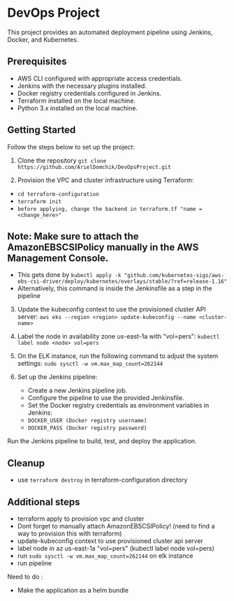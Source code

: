 # DevOps Project

This project provides an automated deployment pipeline using Jenkins, Docker, and Kubernetes.

## Prerequisites

- AWS CLI configured with appropriate access credentials.
- Jenkins with the necessary plugins installed.
- Docker registry credentials configured in Jenkins.
- Terraform installed on the local machine.
- Python 3.x installed on the local machine.

## Getting Started

Follow the steps below to set up the project:

1. Clone the repository
   `git clone https://github.com/ArielDomchik/DevOpsProject.git`

2. Provision the VPC and cluster infrastructure using Terraform:

 -   `cd terraform-configuration`
 -   `terraform init`
 -   `before applying, change the backend in terraform.tf "name = <change_here>"`

## Note: Make sure to attach the AmazonEBSCSIPolicy manually in the AWS Management Console.

- This gets done by `kubectl apply -k "github.com/kubernetes-sigs/aws-ebs-csi-driver/deploy/kubernetes/overlays/stable/?ref=release-1.16"`
- Alternatively, this command is inside the Jenkinsfile as a step in the pipeline


3. Update the kubeconfig context to use the provisioned cluster API server:
  `aws eks --region <region> update-kubeconfig --name <cluster-name>`

4. Label the node in availability zone us-east-1a with "vol=pers":
  `kubectl label node <node> vol=pers`

5. On the ELK instance, run the following command to adjust the system settings:
  ` sudo sysctl -w vm.max_map_count=262144 `

6. Set up the Jenkins pipeline:

   - Create a new Jenkins pipeline job.
   - Configure the pipeline to use the provided Jenkinsfile.
   - Set the Docker registry credentials as environment variables in Jenkins:
    -    `DOCKER_USER (Docker registry username)`
    -    `DOCKER_PASS (Docker registry password)`

Run the Jenkins pipeline to build, test, and deploy the application.

## Cleanup

 - use `terraform destroy` in terraform-configuration directory


## Additional steps

- terraform apply to provision vpc and cluster
- Dont forget to manually attach AmazonEBSCSIPolicy! (need to find a way to provision this with terraform)
- update-kubeconfig context to use provisioned cluster api server
- label node in az us-east-1a "vol=pers" (kubectl label node <node> vol=pers)
- run `sudo sysctl -w vm.max_map_count=262144` on elk instance
- run pipeline 

Need to do :
- Make the application as a helm bundle

